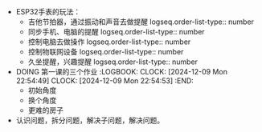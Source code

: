 - ESP32手表的玩法：
	- 吉他节拍器，通过振动和声音去做提醒
	  logseq.order-list-type:: number
	- 同步手机、电脑的提醒
	  logseq.order-list-type:: number
	- 控制电脑去做操作
	  logseq.order-list-type:: number
	- 控制物联网设备
	  logseq.order-list-type:: number
	- 久坐提醒，兴趣提醒
	  logseq.order-list-type:: number
- DOING 第一课的三个作业
  :LOGBOOK:
  CLOCK: [2024-12-09 Mon 22:54:49]
  CLOCK: [2024-12-09 Mon 22:54:53]
  :END:
	- 初始角度
	- 换个角度
	- 更难的房子
- 认识问题，拆分问题，解决子问题，解决问题。